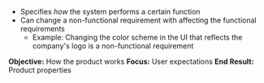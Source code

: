 - Specifies *how* the system performs a certain function
- Can change a non-functional requirement with affecting the functional requirements
	- Example: Changing the color scheme in the UI that reflects the company's logo is a non-functional requirement

**Objective:** How the product works
**Focus:** User expectations
**End Result:** Product properties